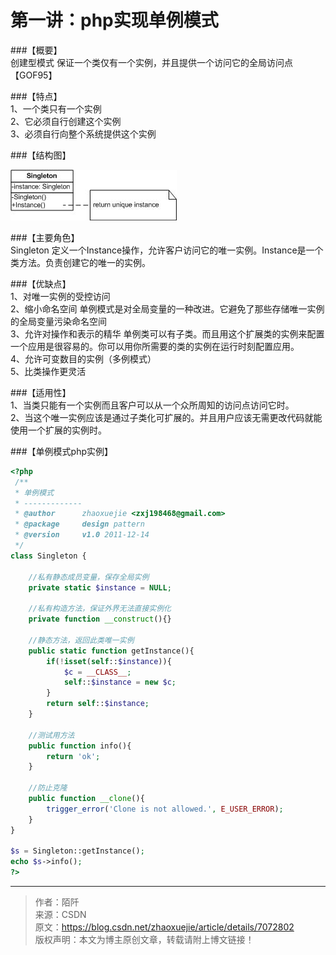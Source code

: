 # 第一讲：php实现单例模式

###【概要】  
创建型模式
保证一个类仅有一个实例，并且提供一个访问它的全局访问点【GOF95】

###【特点】  
1、一个类只有一个实例  
2、它必须自行创建这个实例  
3、必须自行向整个系统提供这个实例  

###【结构图】  

![img](../images/0_1324361827jKWG.gif)

###【主要角色】  
Singleton 定义一个Instance操作，允许客户访问它的唯一实例。Instance是一个类方法。负责创建它的唯一的实例。

###【优缺点】  
1、对唯一实例的受控访问  
2、缩小命名空间 单例模式是对全局变量的一种改进。它避免了那些存储唯一实例的全局变量污染命名空间  
3、允许对操作和表示的精华 单例类可以有子类。而且用这个扩展类的实例来配置一个应用是很容易的。你可以用你所需要的类的实例在运行时刻配置应用。  
4、允许可变数目的实例（多例模式）  
5、比类操作更灵活  

###【适用性】  
1、当类只能有一个实例而且客户可以从一个众所周知的访问点访问它时。    
2、当这个唯一实例应该是通过子类化可扩展的。并且用户应该无需更改代码就能使用一个扩展的实例时。

###【单例模式php实例】

```php
<?php
 /**
 * 单例模式
 * -------------
 * @author 		zhaoxuejie <zxj198468@gmail.com>
 * @package 	design pattern 
 * @version 	v1.0 2011-12-14
 */
class Singleton {
	
	//私有静态成员变量，保存全局实例
	private static $instance = NULL;
	
	//私有构造方法，保证外界无法直接实例化
	private function __construct(){}
	
	//静态方法，返回此类唯一实例
	public static function getInstance(){
		if(!isset(self::$instance)){
			$c = __CLASS__;
			self::$instance = new $c;
		}
		return self::$instance;
	}
	
	//测试用方法
	public function info(){
		return 'ok';
	}
	
	//防止克隆
	public function __clone(){
		trigger_error('Clone is not allowed.', E_USER_ERROR);
	}
}
 
$s = Singleton::getInstance();
echo $s->info();
?>

```
----------

> 作者：陌阡  
> 来源：CSDN  
> 原文：https://blog.csdn.net/zhaoxuejie/article/details/7072802  
 > 版权声明：本文为博主原创文章，转载请附上博文链接！